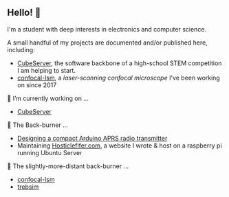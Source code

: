 ## Hello! 👋

I'm a student with deep interests in electronics and computer science.

A small handful of my projects are documented and/or published here, including:

- [CubeServer](https://github.com/snorklerjoe/CubeServer), the software backbone of a high-school STEM competition I am helping to start.
- [confocal-lsm](https://github.com/snorklerjoe/confocal-lsm), a _laser-scanning confocal microscope_ I've been working on since 2017

🔭 I’m currently working on ...
- [CubeServer](https://github.com/snorklerjoe/CubeServer)

🍳 The Back-burner ...
- [Designing a compact Arduino APRS radio transmitter](https://www.hosticlefifer.com/blog/?show=14)
- Maintaining [Hosticlefifer.com](https://www.hosticlefifer.com/blog), a website I wrote & host on a raspberry pi running Ubuntu Server

🥘 The slightly-more-distant back-burner ...
- [confocal-lsm](https://github.com/snorklerjoe/confocal-lsm)
- [trebsim](https://github.com/snorklerjoe/trebsim)

